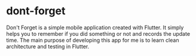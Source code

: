 # dont-forget
Don't Forget is a simple mobile application created with Flutter. It simply helps you to remember if you did something or not and records the update time. The main purpose of developing this app for me is to learn clean architecture and testing in Flutter.

